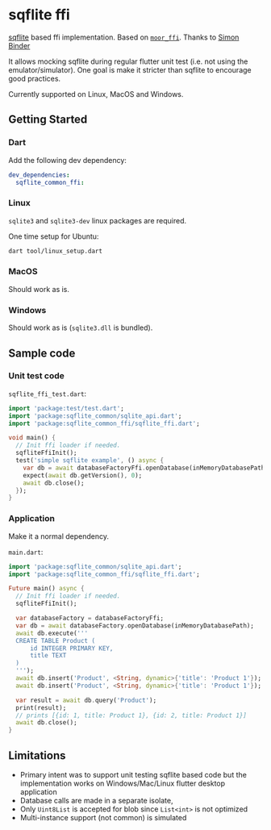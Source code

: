 # sqflite ffi

[sqflite](https://pub.dev/packages/sqflite) based ffi implementation. Based on [`moor_ffi`](https://pub.dev/packages/moor_ffi). Thanks to [Simon Binder](https://github.com/simolus3)

It allows mocking sqflite during regular flutter unit test (i.e. not using the emulator/simulator).
One goal is make it stricter than sqflite to encourage good practices.

Currently supported on Linux, MacOS and Windows.

## Getting Started

### Dart

Add the following dev dependency:

```yaml
dev_dependencies:
  sqflite_common_ffi:
```

### Linux

`sqlite3` and `sqlite3-dev` linux packages are required.

One time setup for Ubuntu:

```bash
dart tool/linux_setup.dart
```

### MacOS

Should work as is.

### Windows

Should work as is (`sqlite3.dll` is bundled).

## Sample code

### Unit test code

`sqflite_ffi_test.dart`:

```dart
import 'package:test/test.dart';
import 'package:sqflite_common/sqlite_api.dart';
import 'package:sqflite_common_ffi/sqflite_ffi.dart';

void main() {
  // Init ffi loader if needed.
  sqfliteFfiInit();
  test('simple sqflite example', () async {
    var db = await databaseFactoryFfi.openDatabase(inMemoryDatabasePath);
    expect(await db.getVersion(), 0);
    await db.close();
  });
}
```

### Application

Make it a normal dependency.

`main.dart`:
```dart
import 'package:sqflite_common/sqlite_api.dart';
import 'package:sqflite_common_ffi/sqflite_ffi.dart';

Future main() async {
  // Init ffi loader if needed.
  sqfliteFfiInit();

  var databaseFactory = databaseFactoryFfi;
  var db = await databaseFactory.openDatabase(inMemoryDatabasePath);
  await db.execute('''
  CREATE TABLE Product (
      id INTEGER PRIMARY KEY,
      title TEXT
  )
  ''');
  await db.insert('Product', <String, dynamic>{'title': 'Product 1'});
  await db.insert('Product', <String, dynamic>{'title': 'Product 1'});

  var result = await db.query('Product');
  print(result);
  // prints [{id: 1, title: Product 1}, {id: 2, title: Product 1}]
  await db.close();
}
```

## Limitations

* Primary intent was to support unit testing sqflite based code but the implementation works on Windows/Mac/Linux flutter desktop application
* Database calls are made in a separate isolate,
* Only `Uint8List` is accepted for blob since `List<int>` is not optimized
* Multi-instance support (not common) is simulated